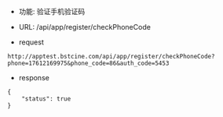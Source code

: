 * 功能: 验证手机验证码

* URL: /api/app/register/checkPhoneCode

* request
```
http://apptest.bstcine.com/api/app/register/checkPhoneCode?phone=17612169975&phone_code=86&auth_code=5453
```

* response
```
{
    "status": true
}
```
